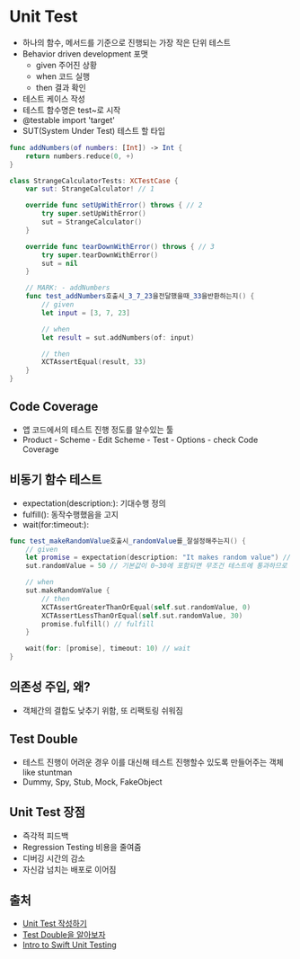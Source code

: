 # Unit Test
- 하나의 함수, 메서드를 기준으로 진행되는 가장 작은 단위 테스트
- Behavior driven development 포맷
    - given 주어진 상황
    - when 코드 실행 
    - then 결과 확인
- 테스트 케이스 작성
- 테스트 함수명은 test~로 시작
- @testable import 'target'
- SUT(System Under Test) 테스트 할 타입

```swift
func addNumbers(of numbers: [Int]) -> Int {
    return numbers.reduce(0, +)
}

class StrangeCalculatorTests: XCTestCase {
    var sut: StrangeCalculator! // 1

    override func setUpWithError() throws { // 2
        try super.setUpWithError()
        sut = StrangeCalculator()
    }

    override func tearDownWithError() throws { // 3
        try super.tearDownWithError()
        sut = nil
    }

    // MARK: - addNumbers
    func test_addNumbers호출시_3_7_23을전달했을때_33을반환하는지() {
        // given
        let input = [3, 7, 23]

        // when
        let result = sut.addNumbers(of: input)

        // then
        XCTAssertEqual(result, 33)
    }
}
```

## Code Coverage
- 앱 코드에서의 테스트 진행 정도를 알수있는 툴
- Product - Scheme - Edit Scheme - Test - Options - check Code Coverage

## 비동기 함수 테스트
- expectation(description:): 기대수행 정의
- fulfill(): 동작수행했음을 고지
- wait(for:timeout:): 
```swift
func test_makeRandomValue호출시_randomValue를_잘설정해주는지() {
    // given
    let promise = expectation(description: "It makes random value") // expectation
    sut.randomValue = 50 // 기본값이 0~30에 포함되면 무조건 테스트에 통과하므로 범위에서 벗어난 값을 할당

    // when
    sut.makeRandomValue {
        // then
        XCTAssertGreaterThanOrEqual(self.sut.randomValue, 0)
        XCTAssertLessThanOrEqual(self.sut.randomValue, 30)
        promise.fulfill() // fulfill
    }

    wait(for: [promise], timeout: 10) // wait
}
```

## 의존성 주입, 왜?
- 객체간의 결합도 낮추기 위함, 또 리팩토링 쉬워짐

## Test Double
- 테스트 진행이 어려운 경우 이를 대신해 테스트 진행할수 있도록 만들어주는 객체 like stuntman
- Dummy, Spy, Stub, Mock, FakeObject

## Unit Test 장점
- 즉각적 피드백
- Regression Testing 비용을 줄여줌
- 디버깅 시간의 감소
- 자신감 넘치는 배포로 이어짐

## 출처
- [Unit Test 작성하기](https://yagom.net/courses/unit-test-%ec%9e%91%ec%84%b1%ed%95%98%ea%b8%b0/)
- [Test Double을 알아보자](https://tecoble.techcourse.co.kr/post/2020-09-19-what-is-test-double/)
- [Intro to Swift Unit Testing](https://www.youtube.com/watch?v=ZVSy9oj-7O0)